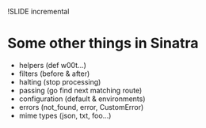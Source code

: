 !SLIDE incremental
# Some other things in Sinatra #

* helpers (def w00t...)
* filters (before & after)
* halting (stop processing)
* passing (go find next matching route)
* configuration (default & environments)
* errors (not_found, error, CustomError)
* mime types (json, txt, foo...)

